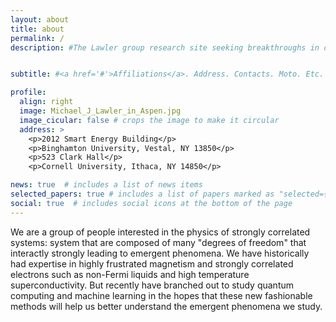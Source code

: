 ```yaml
---
layout: about
title: about
permalink: /
description: #The Lawler group research site seeking breakthroughs in condensed matter physics.


subtitle: #<a href='#'>Affiliations</a>. Address. Contacts. Moto. Etc.

profile:
  align: right
  image: Michael_J_Lawler_in_Aspen.jpg
  image_cicular: false # crops the image to make it circular
  address: >
    <p>2012 Smart Energy Building</p>
    <p>Binghamton University, Vestal, NY 13850</p>
    <p>523 Clark Hall</p>
    <p>Cornell University, Ithaca, NY 14850</p>

news: true  # includes a list of news items
selected_papers: true # includes a list of papers marked as "selected={true}"
social: true  # includes social icons at the bottom of the page
---
```


We are a group of people interested in the physics of strongly correlated systems: system that are composed of many "degrees of freedom" that interactly strongly leading to emergent phenomena. We have historically had expertise in highly frustrated magnetism and strongly correlated electrons such as non-Fermi liquids and high temperature superconductivity. But recently have branched out to study quantum computing and machine learning in the hopes that these new fashionable methods will help us better understand the emergent phenomena we study.
